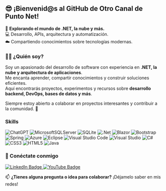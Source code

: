 ## 😎 ¡Bienvenid@s al GitHub de Otro Canal de Punto Net! 

🚀 **Explorando el mundo de .NET, la nube y más.**  
💻 Desarrollo, APIs, arquitectura y automatización.  
☁️ Compartiendo conocimientos sobre tecnologías modernas. 

### 👨‍💻 ¿Quién soy?  

Soy un apasionado del desarrollo de software con experiencia en **.NET, la nube y arquitectura de aplicaciones**.  
Me encanta aprender, compartir conocimientos y construir soluciones eficientes.  
Aquí encontrarás proyectos, experimentos y recursos sobre **desarrollo backend, DevOps, bases de datos y más**.  

Siempre estoy abierto a colaborar en proyectos interesantes y contribuir a la comunidad. 🚀

### Skills

![ChatGPT](https://img.shields.io/badge/chatGPT-74aa9c?style=for-the-badge&logo=openai&logoColor=white)
![MicrosoftSQLServer](https://img.shields.io/badge/Microsoft%20SQL%20Server-CC2927?style=for-the-badge&logo=microsoft%20sql%20server&logoColor=white)
![SQLite](https://img.shields.io/badge/sqlite-%2307405e.svg?style=for-the-badge&logo=sqlite&logoColor=white)
![.Net](https://img.shields.io/badge/.NET-5C2D91?style=for-the-badge&logo=.net&logoColor=white)
![Blazor](https://img.shields.io/badge/blazor-%235C2D91.svg?style=for-the-badge&logo=blazor&logoColor=white)
![Bootstrap](https://img.shields.io/badge/bootstrap-%238511FA.svg?style=for-the-badge&logo=bootstrap&logoColor=white)
![Spring](https://img.shields.io/badge/spring-%236DB33F.svg?style=for-the-badge&logo=spring&logoColor=white)
![Azure](https://img.shields.io/badge/azure-%230072C6.svg?style=for-the-badge&logo=microsoftazure&logoColor=white)
![Eclipse](https://img.shields.io/badge/Eclipse-FE7A16.svg?style=for-the-badge&logo=Eclipse&logoColor=white)
![Visual Studio Code](https://img.shields.io/badge/Visual%20Studio%20Code-0078d7.svg?style=for-the-badge&logo=visual-studio-code&logoColor=white)
![Visual Studio](https://img.shields.io/badge/Visual%20Studio-5C2D91.svg?style=for-the-badge&logo=visual-studio&logoColor=white)
![C#](https://img.shields.io/badge/c%23-%23239120.svg?style=for-the-badge&logo=csharp&logoColor=white)
![CSS3](https://img.shields.io/badge/css3-%231572B6.svg?style=for-the-badge&logo=css3&logoColor=white)
![HTML5](https://img.shields.io/badge/html5-%23E34F26.svg?style=for-the-badge&logo=html5&logoColor=white)
![Java](https://img.shields.io/badge/java-%23ED8B00.svg?style=for-the-badge&logo=openjdk&logoColor=white)



### 📡 Conéctate conmigo  
<div id="badges">
  <a href="https://www.linkedin.com/in/andr%C3%A9s-beltr%C3%A1n-014b041b3" target="_blank">
    <img src="https://img.shields.io/badge/LinkedIn-0077B5?style=for-the-badge&logo=linkedin&logoColor=white" alt="LinkedIn Badge"/>
  </a>
  <a href="https://www.youtube.com/channel/UCs4KGJ5Zg6PG0FbCunxaE-g" target="_blank">
    <img src="https://img.shields.io/badge/YouTube-FF0000?style=for-the-badge&logo=youtube&logoColor=white" alt="YouTube Badge"/>
  </a>
</div>

📫 **¿Tienes alguna pregunta o idea para colaborar?** ¡Déjamelo saber en mis redes!  

